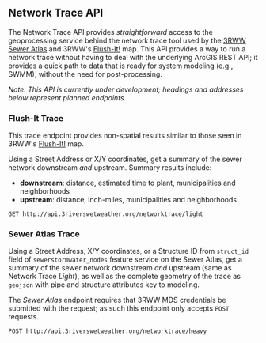 ## Network Trace API

The Network Trace API provides *straightforward* access to the geoprocessing service behind the network trace tool used by the [3RWW Sewer Atlas](http://mds.3riverswetweather.org/atlas/rsi) and 3RWW's [Flush-It!](https://flush-it.civicmapper.com/) map. This API provides a way to run a network trace without having to deal with the underlying ArcGIS REST API; it provides a quick path to data that is ready for system modeling (e.g., SWMM), without the need for post-processing.

*Note: This API is currently under development; headings and addresses below represent planned endpoints.*

### Flush-It Trace

This trace endpoint provides non-spatial results similar to those seen in 3RWW's [Flush-It!](https://flush-it.civicmapper.com/) map.

Using a Street Address or X/Y coordinates, get a summary of the sewer network downstream *and* upstream. Summary results include:

* **downstream**: distance, estimated time to plant, municipalities and neighborhoods
* **upstream**: distance, inch-miles, municipalities and neighborhoods

```endpoint
GET http://api.3riverswetweather.org/networktrace/light
```

### Sewer Atlas Trace

Using a Street Address, X/Y coordinates, or a Structure ID from `struct_id` field of `sewerstormwater_nodes` feature service on the Sewer Atlas, get a summary of the sewer network downstream *and* upstream (same as Network Trace *Light*), as well as the complete geometry of the trace as `geojson` with pipe and structure attributes key to modeling.

The *Sewer Atlas* endpoint requires that 3RWW MDS credentials be submitted with the request; as such this endpoint only accepts `POST` requests.

```endpoint
POST http://api.3riverswetweather.org/networktrace/heavy
```